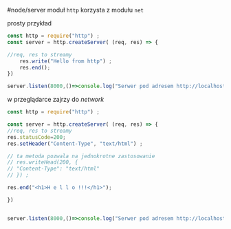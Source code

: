 #node/server 
moduł `http` korzysta z modułu `net`

prosty przykład
```js
const http = require("http") ;
const server = http.createServer( (req, res) => {

//req, res to streamy
	res.write("Hello from http") ;
	res.end();
})

server.listen(8000,()=>console.log("Serwer pod adresem http://localhost:8000")) ;
```
w przeglądarce zajrzy do *network*


```js
const http = require("http") ;

const server = http.createServer( (req, res) => {
//req, res to streamy
res.statusCode=200;
res.setHeader("Content-Type", "text/html") ;

// ta metoda pozwala na jednokrotne zastosowanie
// res.writeHead(200, {
// "Content-Type": "text/html"
// }) ;

res.end("<h1>H e l l o !!!</h1>");

})


server.listen(8000,()=>console.log("Serwer pod adresem http://localhost:8000")) ;
```







